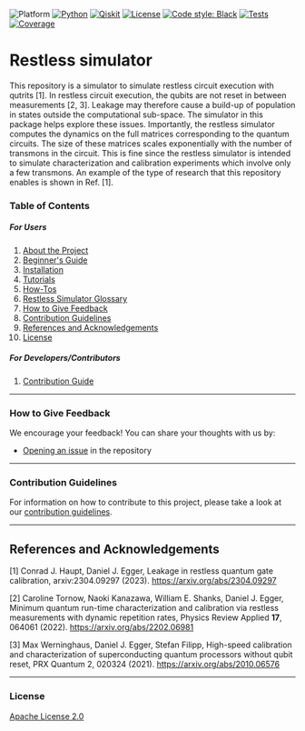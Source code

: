 ![Platform](https://img.shields.io/badge/Platform-Linux%20%7C%20macOS%20%7C%20Windows-informational)
[![Python](https://img.shields.io/badge/Python-3.8%20%7C%203.9%20%7C%203.10-informational)](https://www.python.org/)
[![Qiskit](https://img.shields.io/badge/Qiskit-%E2%89%A5%200.40.0-6133BD)](https://github.com/Qiskit/qiskit)
[![License](https://img.shields.io/github/license/qiskit-community/quantum-prototype-template?label=License)](https://github.com/eggerdj/restless-simulator/blob/main/LICENSE.txt)
[![Code style: Black](https://img.shields.io/badge/Code%20style-Black-000.svg)](https://github.com/psf/black)
[![Tests](https://github.com/qiskit-community/quantum-prototype-template/actions/workflows/test_latest_versions.yml/badge.svg)](https://github.com/eggerdj/restless-simulator/actions/workflows/test_latest_versions.yml)
[![Coverage](https://coveralls.io/repos/github/qiskit-community/quantum-prototype-template/badge.svg?branch=main)](https://coveralls.io/github/qiskit-community/quantum-prototype-template?branch=main)

# Restless simulator

This repository is a simulator to simulate restless circuit execution with qutrits [1].
In restless circuit execution, the qubits are not reset in between measurements [2, 3].
Leakage may therefore cause a build-up of population in states outside the computational
sub-space.
The simulator in this package helps explore these issues.
Importantly, the restless simulator computes the dynamics on the full matrices corresponding
to the quantum circuits.
The size of these matrices scales exponentially with the number of transmons in the circuit. 
This is fine since the restless simulator is intended to simulate characterization and calibration 
experiments which involve only a few transmons.
An example of the type of research that this repository enables is shown in Ref. [1].

### Table of Contents

##### For Users

1.  [About the Project](docs/project_overview.md)
2.  [Beginner's Guide](docs/beginners_guide.md)
3.  [Installation](INSTALL.md)
4.  [Tutorials](docs/tutorials/)
5.  [How-Tos](docs/how_tos/)
6.  [Restless Simulator Glossary](docs/file-map-and-description.md)
7.  [How to Give Feedback](#how-to-give-feedback)
8.  [Contribution Guidelines](#contribution-guidelines)
9. [References and Acknowledgements](#references-and-acknowledgements)
10. [License](#license)

##### For Developers/Contributors

1. [Contribution Guide](CONTRIBUTING.md)


----------------------------------------------------------------------------------------------------

### How to Give Feedback

We encourage your feedback! You can share your thoughts with us by:
- [Opening an issue](https://github.com/eggerdj/restless-simulator/issues) in the repository


----------------------------------------------------------------------------------------------------

### Contribution Guidelines

For information on how to contribute to this project, please take a look at our [contribution guidelines](CONTRIBUTING.md).


----------------------------------------------------------------------------------------------------

## References and Acknowledgements
[1] Conrad J. Haupt, Daniel J. Egger, Leakage in restless quantum gate calibration,
arxiv:2304.09297 (2023). https://arxiv.org/abs/2304.09297

[2] Caroline Tornow, Naoki Kanazawa, William E. Shanks, Daniel J. Egger,
Minimum quantum run-time characterization and calibration via restless
measurements with dynamic repetition rates, Physics Review Applied **17**,
064061 (2022). https://arxiv.org/abs/2202.06981

[3] Max Werninghaus, Daniel J. Egger, Stefan Filipp, High-speed calibration and
characterization of superconducting quantum processors without qubit reset,
PRX Quantum 2, 020324 (2021). https://arxiv.org/abs/2010.06576


----------------------------------------------------------------------------------------------------

### License
[Apache License 2.0](LICENSE.txt)
